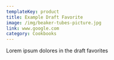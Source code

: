 ```yaml
---
templateKey: product
title: Example Draft Favorite
image: /img/beaker-tubes-picture.jpg
link: www.google.com
category: Cookbooks
---
```

Lorem ipsum dolores in the draft favorites